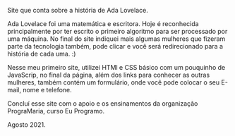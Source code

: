 Site que conta sobre a história de Ada Lovelace.

Ada Lovelace foi uma matemática e escritora. Hoje é reconhecida principalmente por ter escrito o primeiro algoritmo para ser processado por uma máquina. No final do site indiquei mais algumas mulheres que fizeram parte da tecnologia também, pode clicar e você será redirecionado para a história de cada uma. :)

Nesse meu primeiro site, utilizei HTMl e CSS básico com um pouquinho de JavaScrip, no final da página, além dos links para conhecer as outras mulheres, também contém um formulário, onde você pode colocar o seu E-mail, nome e telefone.


Concluí esse site com o apoio e os ensinamentos da organização PrograMaria, curso Eu Programo.

Agosto 2021.